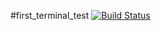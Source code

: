 #first_terminal_test
[![Build Status](https://travis-ci.org/AmandaGxagxa/first_terminal_test.svg?branch=master)](https://travis-ci.org/AmandaGxagxa/first_terminal_test)
